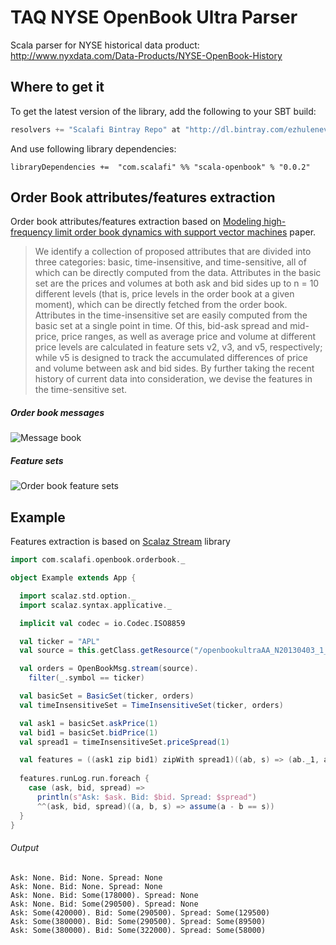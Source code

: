 # TAQ NYSE OpenBook Ultra Parser

Scala parser for NYSE historical data product: http://www.nyxdata.com/Data-Products/NYSE-OpenBook-History

## Where to get it

To get the latest version of the library, add the following to your SBT build:

``` scala
resolvers += "Scalafi Bintray Repo" at "http://dl.bintray.com/ezhulenev/releases"
```

And use following library dependencies:

```
libraryDependencies +=  "com.scalafi" %% "scala-openbook" % "0.0.2"
```

## Order Book attributes/features extraction

Order book attributes/features extraction based on [Modeling high-frequency limit order book dynamics with support vector machines](https://raw.github.com/ezhulenev/scala-openbook/master/assets/Modeling-high-frequency-limit-order-book-dynamics-with-support-vector-machines.pdf) paper.

> We identify a collection of proposed attributes that are divided into three categories: basic, time-insensitive, and time-sensitive,
> all of which can be directly computed from the data. Attributes in the basic set are the prices and volumes at both ask and bid sides
> up to n = 10 different levels (that is, price levels in the order book at a given moment), which can be directly fetched from the
> order book. Attributes in the time-insensitive set are easily computed from the basic set at a single point in time.
> Of this, bid-ask spread and mid-price, price ranges, as well as average price and volume at different price levels are calculated
> in feature sets v2, v3, and v5, respectively; while v5 is designed to track the accumulated differences of price and volume
> between ask and bid sides. By further taking the recent history of current data into consideration,
> we devise the features in the time-sensitive set.


##### Order book messages

![Message book](https://raw.github.com/ezhulenev/scala-openbook/master/assets/messagebook.png)


##### Feature sets

![Order book feature sets](https://raw.github.com/ezhulenev/scala-openbook/master/assets/features.png)

## Example

Features extraction is based on [Scalaz Stream](https://github.com/scalaz/scalaz-stream) library

``` scala
import com.scalafi.openbook.orderbook._

object Example extends App {

  import scalaz.std.option._
  import scalaz.syntax.applicative._

  implicit val codec = io.Codec.ISO8859

  val ticker = "APL"
  val source = this.getClass.getResource("/openbookultraAA_N20130403_1_of_1").getPath

  val orders = OpenBookMsg.stream(source).
    filter(_.symbol == ticker)

  val basicSet = BasicSet(ticker, orders)
  val timeInsensitiveSet = TimeInsensitiveSet(ticker, orders)

  val ask1 = basicSet.askPrice(1)
  val bid1 = basicSet.bidPrice(1)
  val spread1 = timeInsensitiveSet.priceSpread(1)

  val features = ((ask1 zip bid1) zipWith spread1)((ab, s) => (ab._1, ab._2, s))
  
  features.runLog.run.foreach {
    case (ask, bid, spread) =>
      println(s"Ask: $ask. Bid: $bid. Spread: $spread")
      ^^(ask, bid, spread)((a, b, s) => assume(a - b == s))
  }
}
```

###### Output

```
Ask: None. Bid: None. Spread: None
Ask: None. Bid: None. Spread: None
Ask: None. Bid: Some(178000). Spread: None
Ask: None. Bid: Some(290500). Spread: None
Ask: Some(420000). Bid: Some(290500). Spread: Some(129500)
Ask: Some(380000). Bid: Some(290500). Spread: Some(89500)
Ask: Some(380000). Bid: Some(322000). Spread: Some(58000)
```
